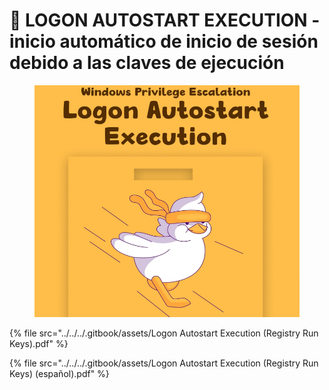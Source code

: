 # 🐣 LOGON AUTOSTART EXECUTION -  inicio automático de inicio de sesión debido a las claves de ejecución



<figure><img src="../../../.gitbook/assets/Logon-Autostart-Execution-Registry-Run-Keys-pdf.png" alt=""><figcaption></figcaption></figure>



{% file src="../../../.gitbook/assets/Logon Autostart Execution (Registry Run Keys).pdf" %}



{% file src="../../../.gitbook/assets/Logon Autostart Execution (Registry Run Keys) (español).pdf" %}
